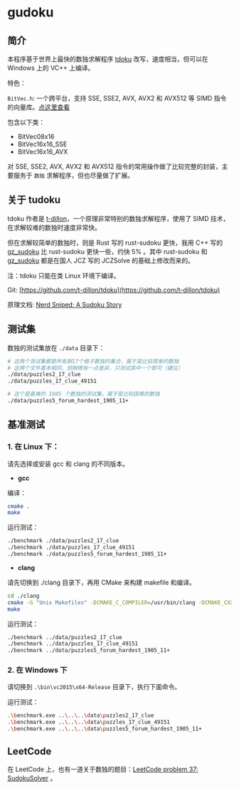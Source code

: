 # gudoku

## 简介

本程序基于世界上最快的数独求解程序 [tdoku](https://github.com/t-dillon/tdoku) 改写，速度相当，但可以在 Windows 上的 VC++ 上编译。

特色：

`BitVec.h`: 一个跨平台，支持 SSE, SSE2, AVX, AVX2 和 AVX512 等 SIMD 指令的向量库。[点这里查看](./src/gudoku/BitVec.h)

包含以下类：

- BitVec08x16
- BitVec16x16_SSE
- BitVec16x16_AVX

对 SSE, SSE2, AVX, AVX2 和 AVX512 指令的常用操作做了比较完整的封装，主要服务于 `数独` 求解程序，但也尽量做了扩展。

## 关于 tudoku

tdoku 作者是 [t-dillon](https://github.com/t-dillon)，一个原理非常特别的数独求解程序，使用了 SIMD 技术，在求解较难的数独时速度非常快。

但在求解较简单的数独时，则是 Rust 写的 rust-sudoku 更快，我用 C++ 写的 [gz_sudoku](https://github.com/shines77/gz_sudoku/) 比 rust-sudoku 更快一些，约快 5% 。其中 rust-sudoku 和 [gz_sudoku](https://github.com/shines77/gz_sudoku/) 都是在国人 JCZ 写的 JCZSolve 的基础上修改而来的。

注：tdoku 只能在类 Linux 环境下编译。

Git: [https://github.com/t-dillon/tdoku](https://github.com/t-dillon/tdoku)

原理文档: [Nerd Sniped: A Sudoku Story](https://t-dillon.github.io/tdoku/)

## 测试集

数独的测试集放在 `./data` 目录下：

```bash
# 这两个测试集都是所有剩17个格子数独的集合，属于是比较简单的数独
# 这两个文件基本相同，但稍微有一点差异，只测试其中一个即可（建议）
./data/puzzles2_17_clue
./data/puzzles_17_clue_49151

# 这个是最难的 1905 个数独的测试集，属于是比较困难的数独
./data/puzzles5_forum_hardest_1905_11+
```

## 基准测试

### 1. 在 Linux 下：

请先选择或安装 gcc 和 clang 的不同版本。

- **gcc**

编译：

```bash
cmake .
make
```

运行测试：

```bash
./benchmark ./data/puzzles2_17_clue
./benchmark ./data/puzzles_17_clue_49151
./benchmark ./data/puzzles5_forum_hardest_1905_11+
```

- **clang**

请先切换到 ./clang 目录下，再用 CMake 来构建 makefile 和编译。

```bash
cd ./clang
cmake -G "Unix Makefiles" -DCMAKE_C_COMPILER=/usr/bin/clang -DCMAKE_CXX_COMPILER=/usr/bin/clang++ ./
make
```

运行测试：

```bash
./benchmark ../data/puzzles2_17_clue
./benchmark ../data/puzzles_17_clue_49151
./benchmark ../data/puzzles5_forum_hardest_1905_11+
```

### 2. 在 Windows 下

请切换到 `.\bin\vc2015\x64-Release` 目录下，执行下面命令。

运行测试：

```bash
.\benchmark.exe ..\..\..\data\puzzles2_17_clue
.\benchmark.exe ..\..\..\data\puzzles_17_clue_49151
.\benchmark.exe ..\..\..\data\puzzles5_forum_hardest_1905_11+
```

## LeetCode

在 LeetCode 上，也有一道关于数独的题目：[LeetCode problem 37: SudokuSolver](https://leetcode.cn/problems/sudoku-solver/) 。
